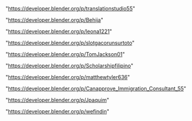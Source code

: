 "https://developer.blender.org/p/translationstudio55"

"https://developer.blender.org/p/Behija"

"https://developer.blender.org/p/leona1221"

"https://developer.blender.org/p/slotgacorunsurtoto"

"https://developer.blender.org/p/TomJackson01"

"https://developer.blender.org/p/Scholarshipfilipino"

"https://developer.blender.org/p/matthewtyler636"

"https://developer.blender.org/p/Canapprove_Immigration_Consultant_55"

"https://developer.blender.org/p/Jpaquim"

"https://developer.blender.org/p/wefindin"

